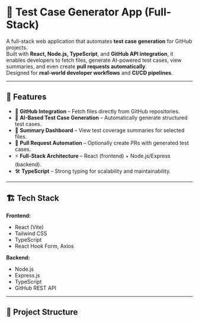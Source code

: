 # 🧪 Test Case Generator App (Full-Stack)

A full-stack web application that automates **test case generation** for GitHub projects.  
Built with **React, Node.js, TypeScript**, and **GitHub API integration**, it enables developers to fetch files, generate AI-powered test cases, view summaries, and even create **pull requests automatically**.  
Designed for **real-world developer workflows** and **CI/CD pipelines**.

---

## 🚀 Features
- 🔗 **GitHub Integration** – Fetch files directly from GitHub repositories.
- 🤖 **AI-Based Test Case Generation** – Automatically generate structured test cases.
- 📑 **Summary Dashboard** – View test coverage summaries for selected files.
- 🔄 **Pull Request Automation** – Optionally create PRs with generated test cases.
- ⚡ **Full-Stack Architecture** – React (frontend) + Node.js/Express (backend).
- 🛠 **TypeScript** – Strong typing for scalability and maintainability.

---

## 🏗️ Tech Stack
**Frontend:**
- React (Vite)
- Tailwind CSS
- TypeScript
- React Hook Form, Axios

**Backend:**
- Node.js
- Express.js
- TypeScript
- GitHub REST API

---

## 📂 Project Structure
